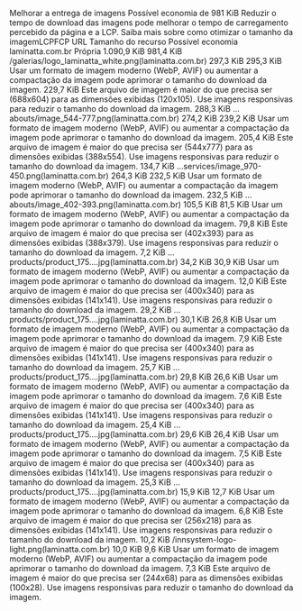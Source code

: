 
Melhorar a entrega de imagens Possível economia de 981 KiB
Reduzir o tempo de download das imagens pode melhorar o tempo de carregamento percebido da página e a LCP. Saiba mais sobre como otimizar o tamanho da imagemLCPFCP
URL
Tamanho do recurso
Possível economia
laminatta.com.br Própria
1.090,9 KiB	981,4 KiB
/galerias/logo_laminatta_white.png(laminatta.com.br)
297,3 KiB
295,3 KiB
Usar um formato de imagem moderno (WebP, AVIF) ou aumentar a compactação da imagem pode aprimorar o tamanho do download da imagem.
229,7 KiB
Este arquivo de imagem é maior do que precisa ser (688x604) para as dimensões exibidas (120x105). Use imagens responsivas para reduzir o tamanho do download da imagem.
288,3 KiB
…abouts/image_544-777.png(laminatta.com.br)
274,2 KiB
239,2 KiB
Usar um formato de imagem moderno (WebP, AVIF) ou aumentar a compactação da imagem pode aprimorar o tamanho do download da imagem.
205,4 KiB
Este arquivo de imagem é maior do que precisa ser (544x777) para as dimensões exibidas (388x554). Use imagens responsivas para reduzir o tamanho do download da imagem.
134,7 KiB
…services/image_970-450.png(laminatta.com.br)
264,3 KiB
232,5 KiB
Usar um formato de imagem moderno (WebP, AVIF) ou aumentar a compactação da imagem pode aprimorar o tamanho do download da imagem.
232,5 KiB
…abouts/image_402-393.png(laminatta.com.br)
105,5 KiB
81,5 KiB
Usar um formato de imagem moderno (WebP, AVIF) ou aumentar a compactação da imagem pode aprimorar o tamanho do download da imagem.
79,8 KiB
Este arquivo de imagem é maior do que precisa ser (402x393) para as dimensões exibidas (388x379). Use imagens responsivas para reduzir o tamanho do download da imagem.
7,2 KiB
…products/product_175….jpg(laminatta.com.br)
34,2 KiB
30,9 KiB
Usar um formato de imagem moderno (WebP, AVIF) ou aumentar a compactação da imagem pode aprimorar o tamanho do download da imagem.
12,0 KiB
Este arquivo de imagem é maior do que precisa ser (400x340) para as dimensões exibidas (141x141). Use imagens responsivas para reduzir o tamanho do download da imagem.
29,2 KiB
…products/product_175….jpg(laminatta.com.br)
30,1 KiB
26,8 KiB
Usar um formato de imagem moderno (WebP, AVIF) ou aumentar a compactação da imagem pode aprimorar o tamanho do download da imagem.
7,9 KiB
Este arquivo de imagem é maior do que precisa ser (400x340) para as dimensões exibidas (141x141). Use imagens responsivas para reduzir o tamanho do download da imagem.
25,7 KiB
…products/product_175….jpg(laminatta.com.br)
29,8 KiB
26,6 KiB
Usar um formato de imagem moderno (WebP, AVIF) ou aumentar a compactação da imagem pode aprimorar o tamanho do download da imagem.
7,6 KiB
Este arquivo de imagem é maior do que precisa ser (400x340) para as dimensões exibidas (141x141). Use imagens responsivas para reduzir o tamanho do download da imagem.
25,4 KiB
…products/product_175….jpg(laminatta.com.br)
29,6 KiB
26,4 KiB
Usar um formato de imagem moderno (WebP, AVIF) ou aumentar a compactação da imagem pode aprimorar o tamanho do download da imagem.
7,5 KiB
Este arquivo de imagem é maior do que precisa ser (400x340) para as dimensões exibidas (141x141). Use imagens responsivas para reduzir o tamanho do download da imagem.
25,3 KiB
…products/product_175….jpg(laminatta.com.br)
15,9 KiB
12,7 KiB
Usar um formato de imagem moderno (WebP, AVIF) ou aumentar a compactação da imagem pode aprimorar o tamanho do download da imagem.
6,8 KiB
Este arquivo de imagem é maior do que precisa ser (256x218) para as dimensões exibidas (141x141). Use imagens responsivas para reduzir o tamanho do download da imagem.
10,2 KiB
/innsystem-logo-light.png(laminatta.com.br)
10,0 KiB
9,6 KiB
Usar um formato de imagem moderno (WebP, AVIF) ou aumentar a compactação da imagem pode aprimorar o tamanho do download da imagem.
7,3 KiB
Este arquivo de imagem é maior do que precisa ser (244x68) para as dimensões exibidas (100x28). Use imagens responsivas para reduzir o tamanho do download da imagem.